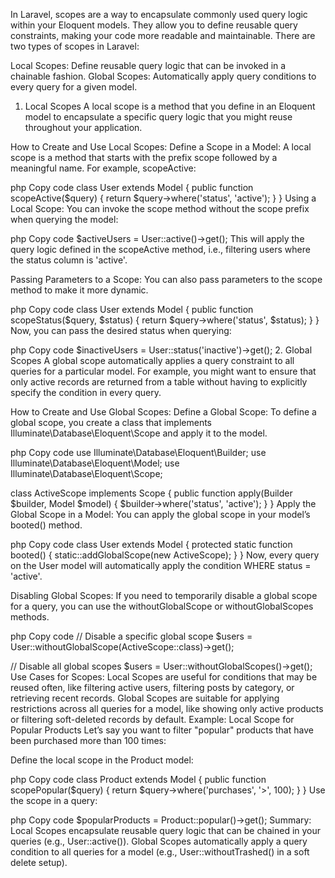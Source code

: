 In Laravel, scopes are a way to encapsulate commonly used query logic within your Eloquent models. They allow you to define reusable query constraints, making your code more readable and maintainable. There are two types of scopes in Laravel:

Local Scopes: Define reusable query logic that can be invoked in a chainable fashion.
Global Scopes: Automatically apply query conditions to every query for a given model.
1. Local Scopes
A local scope is a method that you define in an Eloquent model to encapsulate a specific query logic that you might reuse throughout your application.

How to Create and Use Local Scopes:
Define a Scope in a Model: A local scope is a method that starts with the prefix scope followed by a meaningful name. For example, scopeActive:

php
Copy code
class User extends Model
{
    public function scopeActive($query)
    {
        return $query->where('status', 'active');
    }
}
Using a Local Scope: You can invoke the scope method without the scope prefix when querying the model:

php
Copy code
$activeUsers = User::active()->get();
This will apply the query logic defined in the scopeActive method, i.e., filtering users where the status column is 'active'.

Passing Parameters to a Scope: You can also pass parameters to the scope method to make it more dynamic.

php
Copy code
class User extends Model
{
    public function scopeStatus($query, $status)
    {
        return $query->where('status', $status);
    }
}
Now, you can pass the desired status when querying:

php
Copy code
$inactiveUsers = User::status('inactive')->get();
2. Global Scopes
A global scope automatically applies a query constraint to all queries for a particular model. For example, you might want to ensure that only active records are returned from a table without having to explicitly specify the condition in every query.

How to Create and Use Global Scopes:
Define a Global Scope: To define a global scope, you create a class that implements Illuminate\Database\Eloquent\Scope and apply it to the model.

php
Copy code
use Illuminate\Database\Eloquent\Builder;
use Illuminate\Database\Eloquent\Model;
use Illuminate\Database\Eloquent\Scope;

class ActiveScope implements Scope
{
    public function apply(Builder $builder, Model $model)
    {
        $builder->where('status', 'active');
    }
}
Apply the Global Scope in a Model: You can apply the global scope in your model’s booted() method.

php
Copy code
class User extends Model
{
    protected static function booted()
    {
        static::addGlobalScope(new ActiveScope);
    }
}
Now, every query on the User model will automatically apply the condition WHERE status = 'active'.

Disabling Global Scopes: If you need to temporarily disable a global scope for a query, you can use the withoutGlobalScope or withoutGlobalScopes methods.

php
Copy code
// Disable a specific global scope
$users = User::withoutGlobalScope(ActiveScope::class)->get();

// Disable all global scopes
$users = User::withoutGlobalScopes()->get();
Use Cases for Scopes:
Local Scopes are useful for conditions that may be reused often, like filtering active users, filtering posts by category, or retrieving recent records.
Global Scopes are suitable for applying restrictions across all queries for a model, like showing only active products or filtering soft-deleted records by default.
Example: Local Scope for Popular Products
Let’s say you want to filter "popular" products that have been purchased more than 100 times:

Define the local scope in the Product model:

php
Copy code
class Product extends Model
{
    public function scopePopular($query)
    {
        return $query->where('purchases', '>', 100);
    }
}
Use the scope in a query:

php
Copy code
$popularProducts = Product::popular()->get();
Summary:
Local Scopes encapsulate reusable query logic that can be chained in your queries (e.g., User::active()).
Global Scopes automatically apply a query condition to all queries for a model (e.g., User::withoutTrashed() in a soft delete setup).








